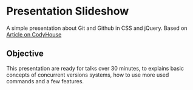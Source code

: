# Presentation Slideshow

A simple presentation about Git and Github in CSS and jQuery. Based on [Article on CodyHouse](http://codyhouse.co/gem/presentation-slideshow/)

## Objective

This presentation are ready for talks over 30 minutes, to explains basic concepts of concurrent versions systems, how to use more used commands and a few features.
